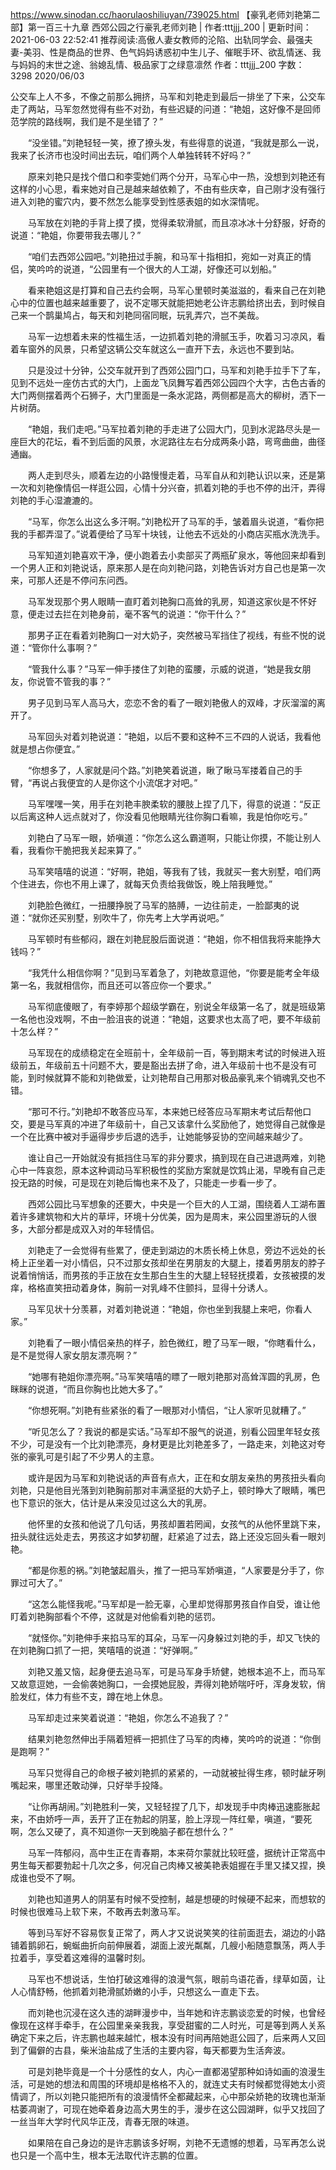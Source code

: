 https://www.sinodan.cc/haorulaoshiliuyan/739025.html
【豪乳老师刘艳第二部】第一百三十九章 西郊公园之行豪乳老师刘艳 | 作者:tttjjj_200 | 更新时间：2021-06-03 22:52:41
推荐阅读:高傲人妻女教师的沦陷、出轨同学会、最强夫妻-美羽、性是商品的世界、色气妈妈诱惑初中生儿子、催眠手环、欲乱情迷、我与妈妈的末世之途、翁媳乱情、极品家丁之绿意凛然
作者：tttjjj_200
字数：3298
2020/06/03

公交车上人不多，不像之前那么拥挤，马军和刘艳走到最后一排坐了下来，公交车走了两站，马军忽然觉得有些不对劲，有些迟疑的问道：“艳姐，这好像不是回师范学院的路线啊，我们是不是坐错了？”

　　“没坐错。”刘艳轻轻一笑，撩了撩头发，有些得意的说道，“我就是那么一说，我来了长济市也没时间出去玩，咱们两个人单独转转不好吗？”

　　原来刘艳只是找个借口和李雯她们两个分开，马军心中一热，没想到刘艳还有这样的小心思，看来她对自己是越来越依赖了，不由有些庆幸，自己刚才没有强行进入刘艳的蜜穴内，要不然怎么能享受到性感表姐的如水深情呢。

　　马军放在刘艳的手背上摸了摸，觉得柔软滑腻，而且凉冰冰十分舒服，好奇的说道：“艳姐，你要带我去哪儿？”

　　“咱们去西郊公园吧。”刘艳扭过手腕，和马军十指相扣，宛如一对真正的情侣，笑吟吟的说道，“公园里有一个很大的人工湖，好像还可以划船。”

　　看来艳姐这是打算和自己去约会啊，马军心里顿时美滋滋的，看来自己在刘艳心中的位置也越来越重要了，说不定哪天就能把她老公许志鹏给挤出去，到时候自己来一个鹊巢鸠占，每天和刘艳同宿同眠，玩乳弄穴，岂不美哉。

　　马军一边想着未来的性福生活，一边抓着刘艳的滑腻玉手，吹着习习凉风，看着车窗外的风景，只希望这辆公交车就这么一直开下去，永远也不要到站。

　　只是没过十分钟，公交车就开到了西郊公园门口，马军和刘艳手拉手下了车，见到不远处一座仿古式的大门，上面龙飞凤舞写着西郊公园四个大字，古色古香的大门两侧摆着两个石狮子，大门里面是一条水泥路，两侧都是高大的柳树，洒下一片树荫。

　　“艳姐，我们走吧。”马军拉着刘艳的手走进了公园大门，见到水泥路尽头是一座巨大的花坛，看不到后面的风景，水泥路往左右分成两条小路，弯弯曲曲，曲径通幽。

　　两人走到尽头，顺着左边的小路慢慢走着，马军自从和刘艳认识以来，还是第一次和刘艳像情侣一样逛公园，心情十分兴奋，抓着刘艳的手也不停的出汗，弄得刘艳的手心湿漉漉的。

　　“马军，你怎么出这么多汗啊。”刘艳松开了马军的手，皱着眉头说道，“看你把我的手都弄湿了。”说着便给了马军十块钱，让他去不远处的小商店买瓶水洗洗手。

　　马军知道刘艳喜欢干净，便小跑着去小卖部买了两瓶矿泉水，等他回来却看到一个男人正和刘艳说话，原来那人是在向刘艳问路，刘艳告诉对方自己也是第一次来，可那人还是不停问东问西。

　　马军发现那个男人眼睛一直盯着刘艳胸口高耸的乳房，知道这家伙是不怀好意，便走过去拦在刘艳身前，毫不客气的说道：“你干什么？”

　　那男子正在看着刘艳胸口一对大奶子，突然被马军挡住了视线，有些不悦的说道：“管你什么事啊？”

　　“管我什么事？”马军一伸手搂住了刘艳的蛮腰，示威的说道，“她是我女朋友，你说管不管我的事？”

　　男子见到马军人高马大，恋恋不舍的看了一眼刘艳傲人的双峰，才灰溜溜的离开了。

　　马军回头对着刘艳说道：“艳姐，以后不要和这种不三不四的人说话，我看他就是想占你便宜。”

　　“你想多了，人家就是问个路。”刘艳笑着说道，瞅了瞅马军搂着自己的手臂，“再说占我便宜的人是你这个小流氓才对吧。”

　　马军嘿嘿一笑，用手在刘艳丰腴柔软的腰肢上捏了几下，得意的说道：“反正以后离这种人远点就对了，你没看见他眼睛光往你胸口看嘛，我是怕你吃亏。”

　　刘艳白了马军一眼，娇嗔道：“你怎么这么霸道啊，只能让你摸，不能让别人看，我看你干脆把我关起来算了。”

　　马军笑嘻嘻的说道：“好啊，艳姐，等我有了钱，我就买一套大别墅，咱们两个住进去，你也不用上课了，就每天负责给我做饭，晚上陪我睡觉。”

　　刘艳脸色微红，一扭腰挣脱了马军的胳膊，一边往前走，一脸鄙夷的说道：“就你还买别墅，别吹牛了，你先考上大学再说吧。”

　　马军顿时有些郁闷，跟在刘艳屁股后面说道：“艳姐，你不相信我将来能挣大钱吗？”

　　“我凭什么相信你啊？”见到马军着急了，刘艳故意逗他，“你要是能考全年级第一名，我就相信你，而且还可以答应你一个要求。”

　　马军彻底傻眼了，有李婷那个超级学霸在，别说全年级第一名了，就是班级第一名他也没戏啊，不由一脸沮丧的说道：“艳姐，这要求也太高了吧，要不年级前十怎么样？”

　　马军现在的成绩稳定在全班前十，全年级前一百，等到期末考试的时候进入班级前五，年级前五十问题不大，要是豁出去拼了命，进入年级前十也不是没有可能，到时候就算不能和刘艳做爱，让刘艳帮自己用那对极品豪乳来个销魂乳交也不错。

　　“那可不行。”刘艳却不敢答应马军，本来她已经答应马军期末考试后帮他口交，要是马军真的冲进了年级前十，自己又该拿什么奖励他了，她觉得自己就像是一个在比赛中被对手逼得步步后退的选手，让她能够妥协的空间越来越少了。

　　谁让自己一开始就没有抵挡住马军的非分要求，搞到现在自己进退两难，刘艳心中一阵哀怨，原本这种调动马军积极性的奖励方案就是饮鸩止渴，早晚有自己走投无路的时候，可是现在刘艳后悔也来不及了，只能走一步看一步了。

　　西郊公园比马军想象的还要大，中央是一个巨大的人工湖，围绕着人工湖布置着许多建筑物和大片的草坪，环境十分优美，因为是周末，来公园里游玩的人很多，大部分都是成双入对的年轻情侣。

　　刘艳走了一会觉得有些累了，便走到湖边的木质长椅上休息，旁边不远处的长椅上正坐着一对小情侣，只不过那女孩却坐在男朋友的大腿上，搂着男朋友的脖子说着悄悄话，而男孩的手正放在女生那白生生的大腿上轻轻抚摸着，女孩被摸的发痒，格格直笑扭动着身体，胸前一对乳峰不住颤抖，显得十分诱人。

　　马军见状十分羡慕，对着刘艳说道：“艳姐，你也坐到我腿上来吧，你看人家。”

　　刘艳看了一眼小情侣亲热的样子，脸色微红，瞪了马军一眼，“你瞎看什么，是不是觉得人家女朋友漂亮啊？”

　　“她哪有艳姐你漂亮啊。”马军笑嘻嘻的瞟了一眼刘艳那对高耸浑圆的乳房，色眯眯的说道，“而且你胸也比她大多了。”

　　“你想死啊。”刘艳有些紧张的看了一眼那对小情侣，“让人家听见就糟了。”

　　“听见怎么了？我说的都是实话。”马军却不服气的说道，别看公园里年轻女孩不少，可是没有一个比刘艳漂亮，身材更是比刘艳差多了，一路走来，刘艳这对夸张的豪乳可是引起了不少男人的主意。

　　或许是因为马军和刘艳说话的声音有点大，正在和女朋友亲热的男孩扭头看向刘艳，只是他目光落到刘艳胸前那对丰满坚挺的大奶子上，顿时睁大了眼睛，嘴巴也下意识的张大，估计是从来没见过这么大的乳房。

　　他怀里的女孩和他说了几句话，男孩却置若罔闻，女孩气的从他怀里跳下来，扭头就往远处走去，男孩这才如梦初醒，赶紧追了过去，路上还没忘回头看一眼刘艳。

　　“都是你惹的祸。”刘艳皱起眉头，推了一把马军娇嗔道，“人家要是分手了，你罪过可大了。”

　　“这怎么能怪我呢。”马军却是一脸无辜，心里却觉得那男孩自作自受，谁让他盯着刘艳胸部看个不停，这就是对他偷看刘艳的惩罚。

　　“就怪你。”刘艳伸手来掐马军的耳朵，马军一闪身躲过刘艳的手，却又飞快的在刘艳胸口抓了一把，笑嘻嘻的说道：“好弹啊。”

　　刘艳又羞又恼，起身便去追马军，可是马军身手矫健，她根本追不上，而马军又故意逗她，一会偷袭她胸口，一会摸她屁股，弄得刘艳娇喘吁吁，浑身发软，俏脸发红，体力有些不支，蹲在地上休息。

　　马军却走过来笑着说道：“艳姐，你怎么不追我了？”

　　结果刘艳忽然伸出手隔着短裤一把抓住了马军的肉棒，笑吟吟的说道：“你倒是跑啊？”

　　马军只觉得自己的命根子被刘艳抓的紧紧的，一动就被扯得生疼，顿时龇牙咧嘴起来，哪里还敢动弹，只好举手投降。

　　“让你再胡闹。”刘艳胜利一笑，又轻轻捏了几下，却发现手中肉棒迅速膨胀起来，不由娇呼一声，丢开了正在勃起的阴茎，脸上浮现一阵红晕，嗔道，“要死啊，怎么又硬了，真不知道你一天到晚脑子都在想什么？”

　　马军一阵郁闷，高中生正在青春期，本来荷尔蒙就比较旺盛，据统计正常高中男生每天都要勃起十几次之多，何况自己肉棒又被美艳表姐握在手里又揉又捏，换成谁也受不了啊。

　　刘艳也知道男人的阴茎有时候不受控制，越是想硬的时候硬不起来，而想软的时候也很难马上软下来，不敢再去刺激马军。

　　等到马军好不容易恢复正常了，两人才又说说笑笑的往前面逛去，湖边的小路铺着鹅卵石，蜿蜒曲折向前伸展着，湖面上波光粼粼，几艘小船随意飘荡，两人手拉着手，享受着这难得的温馨时刻。

　　马军也不想说话，生怕打破这难得的浪漫气氛，眼前鸟语花香，绿草如茵，让人心情舒畅，他抓着刘艳滑腻娇嫩的小手，只想这么一直走下去。

　　而刘艳也沉浸在这久违的湖畔漫步中，当年她和许志鹏谈恋爱的时候，也曾经像现在这样手牵手，在公园里亲亲我我，享受甜蜜的二人时光，可是等到两人关系确定下来之后，许志鹏也越来越忙，根本没有时间再陪她逛公园了，后来两人又回到了偏僻的古县，柴米油盐成了生活的主要内容，每天都要为生活奔波。

　　可是刘艳毕竟是一个十分感性的女人，内心一直都渴望那种如诗如画的浪漫生活，可是她的想法和周围的环境却是格格不入的，就连丈夫有时候都觉得她太小资情调了，所以刘艳只能把所有的浪漫情怀全都藏起来，心中那朵娇艳的玫瑰也渐渐枯萎凋谢了，可现在她牵着身边高大男生的手，漫步在这公园湖畔，似乎又找回了一丝当年大学时代风华正茂，青春无限的味道。

　　如果陪在自己身边的是许志鹏该多好啊，刘艳不无遗憾的想着，马军再怎么说也只是一个高中生，根本无法取代许志鹏的位置。
